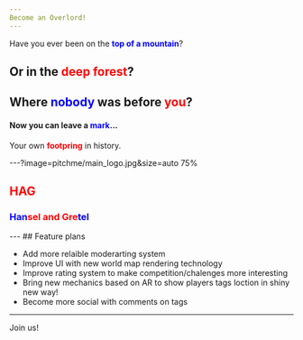 ```yaml
---
Become an Overlord!
---
```

Have you ever been on the <strong style="color:blue">top of a mountain</strong>?

Or in the <strong style="color:red">deep forest</strong>?
---
Where <strong style="color:blue">nobody</strong> was before <strong style="color:red">you</strong>?
---
#### Now you can leave a <strong style="color:blue">mark</strong>...

Your own <strong style="color:red">footpring</strong> in history.

---?image=pitchme/main_logo.jpg&size=auto 75%
<h2 style="color:red">HAG</h2>
<h3 style="color:blue">Han<span style="color:red">sel and Gre</span>tel</h3>
---
## Feature plans

* Add more relaible moderarting system
* Improve UI with new world map rendering technology
* Improve rating system to make competition/chalenges more interesting
* Bring new mechanics based on AR to show players tags loction in shiny new way!
* Become more social with comments on tags
---
Join us!
